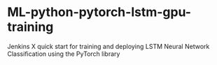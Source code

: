 # ML-python-pytorch-lstm-gpu-training
Jenkins X quick start for training and deploying LSTM Neural Network Classification using the PyTorch library
